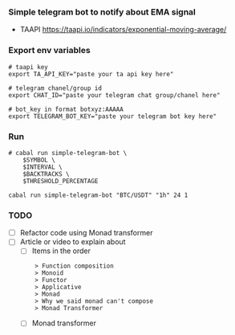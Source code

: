 ### Simple telegram bot to notify about EMA signal

- TAAPI https://taapi.io/indicators/exponential-moving-average/

### Export env variables

```
# taapi key
export TA_API_KEY="paste your ta api key here"

# telegram chanel/group id
export CHAT_ID="paste your telegram chat group/chanel here"

# bot_key in format botxyz:AAAAA
export TELEGRAM_BOT_KEY="paste your telegram bot key here"

```

### Run
```
# cabal run simple-telegram-bot \
    $SYMBOL \
    $INTERVAL \
    $BACKTRACKS \
    $THRESHOLD_PERCENTAGE

cabal run simple-telegram-bot "BTC/USDT" "1h" 24 1

```

### TODO
- [ ] Refactor code using Monad transformer
- [ ] Article or video to explain about
    - [ ] Items in the order
    ```
        > Function composition
        > Monoid 
        > Functor 
        > Applicative 
        > Monad 
        > Why we said monad can't compose 
        > Monad Transformer
    ```
    - [ ] Monad transformer
